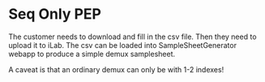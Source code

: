 # Seq Only PEP
The customer needs to download and fill in the csv file. Then they need to upload it to iLab.
The csv can  be loaded into SampleSheetGenerator webapp to produce a simple demux samplesheet.


A caveat is that an ordinary demux can only be with 1-2 indexes!
